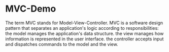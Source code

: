 # MVC-Demo
The term MVC stands for Model-View-Controller. MVC is a software design pattern that separates an application's logic according to responsibilities: 
the model manages the application's data structure.
the view manages how information is represented in the user interface.
the controller accepts input and dispatches commands to the model and the view.
